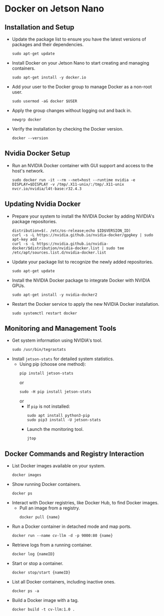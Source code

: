 # Docker on Jetson Nano

## Installation and Setup
- Update the package list to ensure you have the latest versions of packages and their dependencies.
  ```
  sudo apt-get update
  ```
- Install Docker on your Jetson Nano to start creating and managing containers.
  ```
  sudo apt-get install -y docker.io
  ```
- Add your user to the Docker group to manage Docker as a non-root user.
  ```
  sudo usermod -aG docker $USER
  ```
- Apply the group changes without logging out and back in.
  ```
  newgrp docker
  ```
- Verify the installation by checking the Docker version.
  ```
  docker --version
  ```

## Nvidia Docker Setup
- Run an NVIDIA Docker container with GUI support and access to the host's network.
  ```
  sudo docker run -it --rm --net=host --runtime nvidia -e DISPLAY=$DISPLAY -v /tmp/.X11-unix/:/tmp/.X11-unix nvcr.io/nvidia/l4t-base:r32.4.3
  ```

## Updating Nvidia Docker
- Prepare your system to install the NVIDIA Docker by adding NVIDIA's package repositories.
  ```
  distribution=$(. /etc/os-release;echo $ID$VERSION_ID)
  curl -s -L https://nvidia.github.io/nvidia-docker/gpgkey | sudo apt-key add -
  curl -s -L https://nvidia.github.io/nvidia-docker/$distribution/nvidia-docker.list | sudo tee /etc/apt/sources.list.d/nvidia-docker.list
  ```
- Update your package list to recognize the newly added repositories.
  ```
  sudo apt-get update
  ```
- Install the NVIDIA Docker package to integrate Docker with NVIDIA GPUs.
  ```
  sudo apt-get install -y nvidia-docker2
  ```
- Restart the Docker service to apply the new NVIDIA Docker installation.
  ```
  sudo systemctl restart docker
  ```

## Monitoring and Management Tools
- Get system information using NVIDIA's tool.
  ```
  sudo /usr/bin/tegrastats
  ```
- Install `jetson-stats` for detailed system statistics.
  - Using pip (choose one method):
    ```
    pip install jetson-stats
    ```
    or
    ```
    sudo -H pip install jetson-stats
    ```
    or
    - If `pip` is not installed:
      ```
      sudo apt install python3-pip
      sudo pip3 install -U jetson-stats
      ```
    - Launch the monitoring tool.
      ```
      jtop
      ```

## Docker Commands and Registry Interaction
- List Docker images available on your system.
  ```
  docker images
  ```
- Show running Docker containers.
  ```
  docker ps
  ```
- Interact with Docker registries, like Docker Hub, to find Docker images.
  - Pull an image from a registry.
    ```
    docker pull {name}
    ```
- Run a Docker container in detached mode and map ports.
  ```
  docker run --name cv-llm -d -p 9000:80 {name}
  ```
- Retrieve logs from a running container.
  ```
  docker log {nameID}
  ```
- Start or stop a container.
  ```
  docker stop/start {nameID}
  ```
- List all Docker containers, including inactive ones.
  ```
  docker ps -a
  ```
- Build a Docker image with a tag.
  ```
  docker build -t cv-llm:1.0 .
  ```